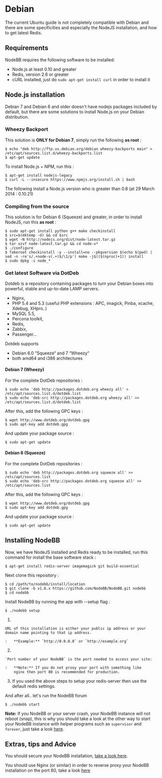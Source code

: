 Debian
======

The current Ubuntu guide is not completely compatible with Debian and
there are some specificities and especially the NodeJS installation, and
how to get latest Redis.

Requirements
------------

NodeBB requires the following software to be installed:

-   Node.js at least 0.10 and greater
-   Redis, version 2.6 or greater
-   cURL installed, just do `sudo apt-get install curl` in order to
    install it

Node.js installation
--------------------

Debian 7 and Debian 6 and older doesn't have nodejs packages included by
default, but there are some solutions to install Node.js on your Debian
distribution.

### Wheezy Backport

This solution is **ONLY for Debian 7**, simply run the following **as
root** :

```
$ echo "deb http://ftp.us.debian.org/debian wheezy-backports main" > /etc/apt/sources.list.d/wheezy-backports.list
$ apt-get update
```

To install Node.js + NPM, run this :

```
$ apt-get install nodejs-legacy
$ curl -L --insecure https://www.npmjs.org/install.sh | bash
```

The following install a Node.js version who is greater than 0.8 (at 29
March 2014 : 0.10.21)

### Compiling from the source

This solution is for Debian 6 (Squeeze) and greater, in order to install
NodeJS, run this **as root** :

```
$ sudo apt-get install python g++ make checkinstall
$ src=$(mktemp -d) && cd $src
$ wget -N http://nodejs.org/dist/node-latest.tar.gz
$ tar xzvf node-latest.tar.gz && cd node-v*
$ ./configure
$ fakeroot checkinstall -y --install=no --pkgversion $(echo $(pwd) | sed -n -re's/.+node-v(.+)$/\1/p') make -j$(($(nproc)+1)) install
$ sudo dpkg -i node_*
```

### Get latest Software via DotDeb

Dotdeb is a repository containing packages to turn your Debian boxes
into powerful, stable and up-to-date LAMP servers.

-   Nginx,
-   PHP 5.4 and 5.3 (useful PHP extensions : APC, imagick, Pinba,
    xcache, Xdebug, XHpro..)
-   MySQL 5.5,
-   Percona toolkit,
-   Redis,
-   Zabbix,
-   Passenger…

Dotdeb supports

-   Debian 6.0 “Squeeze“ and 7 “Wheezy“
-   both amd64 and i386 architectures

#### Debian 7 (Wheezy)

For the complete DotDeb repositories :

```
$ sudo echo 'deb http://packages.dotdeb.org wheezy all' > /etc/apt/sources.list.d/dotdeb.list
$ sudo echo 'deb-src http://packages.dotdeb.org wheezy all' >> /etc/apt/sources.list.d/dotdeb.list
```

After this, add the following GPC keys :

```
$ wget http://www.dotdeb.org/dotdeb.gpg
$ sudo apt-key add dotdeb.gpg
```

And update your package source :

```
$ sudo apt-get update
```

#### Debian 6 (Squeeze)

For the complete DotDeb repositories :

```
$ sudo echo 'deb http://packages.dotdeb.org squeeze all' >> /etc/apt/sources.list
$ sudo echo 'deb-src http://packages.dotdeb.org squeeze all' >> /etc/apt/sources.list
```

After this, add the following GPC keys :

```
$ wget http://www.dotdeb.org/dotdeb.gpg
$ sudo apt-key add dotdeb.gpg
```

And update your package source :

```
$ sudo apt-get update
```

Installing NodeBB
-----------------

Now, we have NodeJS installed and Redis ready to be installed, run this
command for install the base software stack :

```
$ apt-get install redis-server imagemagick git build-essential
```

Next clone this repository :

```
$ cd /path/to/nodebb/install/location
$ git clone -b v1.6.x https://github.com/NodeBB/NodeBB.git nodebb
$ cd nodebb
```

Install NodeBB by running the app with --setup flag :

```
$ ./nodebb setup
```

1.  

    URL of this installation is either your public ip address or your domain name pointing to that ip address.

    :   **Example:** `http://0.0.0.0` or `http://example.org`

2.  

    `Port number of your NodeBB` is the port needed to access your site:

    :   **Note:** If you do not proxy your port with something like
        nginx then port 80 is recommended for production.

3.  If you used the above steps to setup your redis-server then use the
    default redis settings.

And after all.. let's run the NodeBB forum

```
$ ./nodebb start
```

**Note:** If you NodeBB or your server crash, your NodeBB instance will
not reboot (snap), this is why you should take a look at the other way
to start your NodeBB instance with helper programs such as `supervisor`
and `forever`, just take a look [here](../../running/index).

Extras, tips and Advice
-----------------------

You should secure your NodeBB installation, [take a look
here](https://github.com/NodeBB/NodeBB#securing-nodebb).

You should use Nginx (or similar) in order to reverse proxy your NodeBB
installation on the port 80,
take a look [here](../../configuring/proxies)
